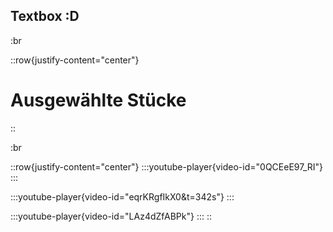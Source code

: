 ## Textbox \:D

:br

::row{justify-content="center"}
# Ausgewählte Stücke
::

:br

::row{justify-content="center"}
  :::youtube-player{video-id="0QCEeE97_RI"}
  :::

  :::youtube-player{video-id="eqrKRgfIkX0&t=342s"}
  :::

  :::youtube-player{video-id="LAz4dZfABPk"}
  :::
::
